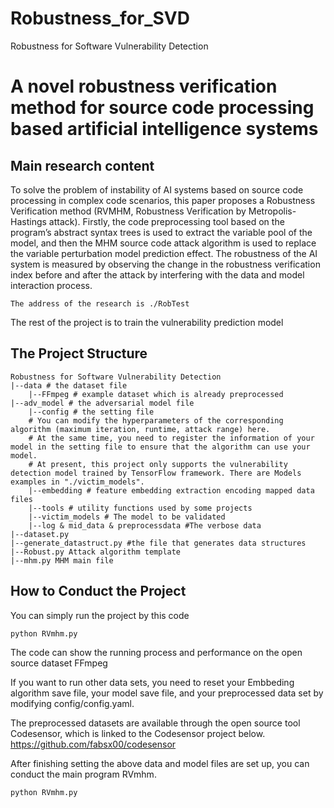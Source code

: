 # Robustness_for_SVD
Robustness for Software Vulnerability Detection
# A novel robustness verification method for source code processing based artificial intelligence systems

## Main research content

To solve the problem of instability of AI systems based on source code processing in complex code scenarios, this paper proposes a Robustness Verification method (RVMHM, Robustness Verification by Metropolis-Hastings attack).  Firstly, the code preprocessing tool based on the program’s abstract syntax trees is used to extract the variable pool of the model, and then the MHM source code attack algorithm is used to replace the variable perturbation model prediction effect.  The robustness of the AI system is measured by observing the change in the robustness verification index before and after the attack by interfering with the data and model interaction process.

```
The address of the research is ./RobTest

```
The rest of the project is to train the vulnerability prediction model

## The Project Structure
```
Robustness for Software Vulnerability Detection
|--data # the dataset file
    |--FFmpeg # example dataset which is already preprocessed
|--adv_model # the adversarial model file
    |--config # the setting file
    # You can modify the hyperparameters of the corresponding algorithm (maximum iteration, runtime, attack range) here.
    # At the same time, you need to register the information of your model in the setting file to ensure that the algorithm can use your model. 
    # At present, this project only supports the vulnerability detection model trained by TensorFlow framework. There are Models examples in "./victim_models".
    |--embedding # feature embedding extraction encoding mapped data files
    |--tools # utility functions used by some projects
    |--victim_models # The model to be validated
    |--log & mid_data & preprocessdata #The verbose data
|--dataset.py
|--generate_datastruct.py #the file that generates data structures
|--Robust.py Attack algorithm template
|--mhm.py MHM main file
```

## How to Conduct the Project

You can simply run the project by this code

```python
python RVmhm.py
```
The code can show the running process and performance on the open source dataset FFmpeg

If you want to run other data sets, you need to reset your Embbeding algorithm save file, your model save file, and your preprocessed data set by modifying config/config.yaml.

The preprocessed datasets are available through the open source tool Codesensor, which is linked to the Codesensor project below.
https://github.com/fabsx00/codesensor

After finishing setting the above data  and model files are set up, you can conduct the main program RVmhm.

```python
python RVmhm.py
```
